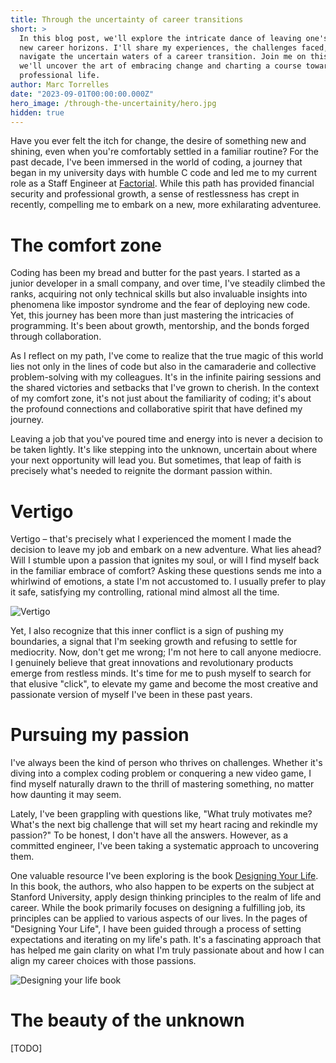 ```yaml
---
title: Through the uncertainty of career transitions
short: >
  In this blog post, we'll explore the intricate dance of leaving one's comfort zone in pursuit of
  new career horizons. I'll share my experiences, the challenges faced, and the insights gained as I
  navigate the uncertain waters of a career transition. Join me on this journey, and together,
  we'll uncover the art of embracing change and charting a course towards a more fulfilling
  professional life.
author: Marc Torrelles
date: "2023-09-01T00:00:00.000Z"
hero_image: /through-the-uncertainity/hero.jpg
hidden: true
---
```


Have you ever felt the itch for change, the desire of something new and shining, even when you're
comfortably settled in a familiar routine? For the past decade, I've been immersed in the world of
coding, a journey that began in my university days with humble C code and led me to my current role
as a Staff Engineer at [Factorial](https://factorialhr.com). While this path has provided financial
security and professional growth, a sense of restlessness has crept in recently, compelling me to
embark on a new, more exhilarating adventuree.

# The comfort zone

Coding has been my bread and butter for the past years. I started as a junior developer in a small
company, and over time, I've steadily climbed the ranks, acquiring not only technical skills but
also invaluable insights into phenomena like impostor syndrome and the fear of deploying new code.
Yet, this journey has been more than just mastering the intricacies of programming. It's been about
growth, mentorship, and the bonds forged through collaboration.

As I reflect on my path, I've come to realize that the true magic of this world lies not only in the
lines of code but also in the camaraderie and collective problem-solving with my colleagues. It's in
the infinite pairing sessions and the shared victories and setbacks that I've grown to cherish. In
the context of my comfort zone, it's not just about the familiarity of coding; it's about the
profound connections and collaborative spirit that have defined my journey.

Leaving a job that you've poured time and energy into is never a decision to be taken lightly. It's
like stepping into the unknown, uncertain about where your next opportunity will lead you. But
sometimes, that leap of faith is precisely what's needed to reignite the dormant passion within.

# Vertigo

Vertigo – that's precisely what I experienced the moment I made the decision to leave my job and
embark on a new adventure. What lies ahead? Will I stumble upon a passion that ignites my soul, or
will I find myself back in the familiar embrace of comfort? Asking these questions sends me into a
whirlwind of emotions, a state I'm not accustomed to. I usually prefer to play it safe, satisfying
my controlling, rational mind almost all the time.

![Vertigo](/through-the-uncertainity/vertigo.jpg)

Yet, I also recognize that this inner conflict is a sign of pushing my boundaries, a signal that I'm
seeking growth and refusing to settle for mediocrity. Now, don't get me wrong; I'm not here to call
anyone mediocre. I genuinely believe that great innovations and revolutionary products emerge from
restless minds. It's time for me to push myself to search for that elusive "click", to elevate my
game and become the most creative and passionate version of myself I've been in these past years.

# Pursuing my passion

I've always been the kind of person who thrives on challenges. Whether it's diving into a complex
coding problem or conquering a new video game, I find myself naturally drawn to the thrill of
mastering something, no matter how daunting it may seem.

Lately, I've been grappling with questions like, "What truly motivates me? What's the next big
challenge that will set my heart racing and rekindle my passion?" To be honest, I don't have all the
answers. However, as a committed engineer, I've been taking a systematic approach to uncovering
them.

One valuable resource I've been exploring is the book
[Designing Your Life](https://designingyour.life/the-book/). In this book, the authors, who also
happen to be experts on the subject at Stanford University, apply design thinking principles to the
realm of life and career. While the book primarily focuses on designing a fulfilling job, its
principles can be applied to various aspects of our lives. In the pages of "Designing Your Life", I
have been guided through a process of setting expectations and iterating on my life's path. It's a
fascinating approach that has helped me gain clarity on what I'm truly passionate about and how I
can align my career choices with those passions.

![Designing your life book](/through-the-uncertainity/designing-your-life.jpg)

# The beauty of the unknown

[TODO]
